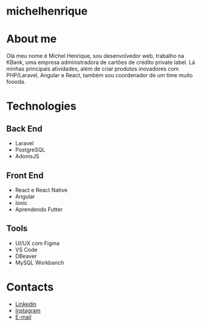 # michelhenrique

# About me
Olá meu nome é Michel Henrique, sou desenvolvedor web, trabalho na KBank, uma empresa administradora de cartões de crédito private label. Lá minhas principais atividades, além de criar produtos inovadores com PHP/Laravel, Angular e React, também sou coordenador de um time muito foooda.

# Technologies
## Back End
- Laravel
- PostgreSQL
- AdonisJS

## Front End
- React e React Native
- Angular
- Ionic
- Aprendendo Futter

## Tools
- UI/UX com Figma
- VS Code
- DBeaver
- MySQL Workbanch

# Contacts
- [Linkedin](https://linkedin.com/in/michelhenriquesilva)
- [Instagram](https://instagram.com/henrique.michel)
- [E-mail](mailto:michelhenrsilva@gmail.com)
